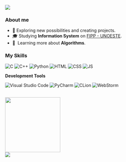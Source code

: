 ![](https://komarev.com/ghpvc/?username=iuricode&color=006bed)

<h3>About me</h3>

- 🚀 Exploring new possibilities and creating projects.
- 🎓 Studying **Information System** on <a href="https://www.unoeste.br/fipp">FIPP - UNOESTE</a>.
- 🌱 &nbsp;Learning more about **Algorithms**.

<h3>My Skills</h3>

![C](https://img.shields.io/badge/-C-61DAFB?logo=c&logoColor=white)
![C++](https://img.shields.io/badge/-C++-61DAFB?logo=cpp&logoColor=white)
![Python](https://img.shields.io/badge/-Python-61DAFB?logo=python&logoColor=white)
![HTML](https://img.shields.io/badge/-HTML-61DAFB?logo=html5&logoColor=white)
![CSS](https://img.shields.io/badge/-CSS-61DAFB?logo=css&logoColor=white)
![JS](https://img.shields.io/badge/-Javascript-61DAFB?logo=javascript&logoColor=white)

**Development Tools**

![Visual Studio Code](https://img.shields.io/badge/-Visual%20Studio%20Code-61DAFB?logo=visual-studio-code&logoColor=white)
![PyCharm](https://img.shields.io/badge/-PyCharm-61DAFB?logo=pycharm&logoColor=white)
![CLion](https://img.shields.io/badge/-CLion-61DAFB?logo=clion&logoColor=white)
![WebStorm](https://img.shields.io/badge/-WebStorm-61DAFB?logo=webstorm&logoColor=white)

<br/>

<a href="https://github.com/caiocollete">
  <img height="180em" src="https://github-readme-stats.vercel.app/api?username=caiocollete&theme=transparent&show_icons=true" />
</a><br>
<a href="https://github.com/caiocollete">
  <img align="center" src="https://github-readme-stats.vercel.app/api/top-langs/?username=caiocollete&theme=transparent&hide_langs_below=1" />
</a>
